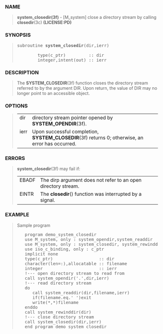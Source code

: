 <?
<body>
  <div id="Container">
    <div id="Content">
      <div class="c28"></div><a name="0"></a>

      <h3><a name="0">NAME</a></h3>

      <blockquote>
        <b>system_closedir(3f)</b> - [M_system] close a directory stream by calling <b>closedir</b>(3c) <b>(LICENSE:PD)</b>
      </blockquote><a name="contents" id="contents"></a> <a name="8"></a>

      <h3><a name="8">SYNOPSIS</a></h3>

      <blockquote>
        <pre>
subroutine <b>system_closedir</b>(dir,ierr)
<br />        type(c_ptr)         :: dir
        integer,intent(out) :: ierr
</pre>
      </blockquote><a name="2"></a>

      <h3><a name="2">DESCRIPTION</a></h3>

      <blockquote>
        The <b>SYSTEM_CLOSEDIR</b>(3f) function closes the directory stream referred to by the argument DIR. Upon return, the value of DIR may no longer
        point to an accessible object.
      </blockquote><a name="3"></a>

      <h3><a name="3">OPTIONS</a></h3>

      <blockquote>
        <table cellpadding="3">
          <tr valign="top">
            <td class="c29" width="6%" nowrap="nowrap">dir</td>

            <td valign="bottom">directory stream pointer opened by <b>SYSTEM_OPENDIR</b>(3f).</td>
          </tr>

          <tr valign="top">
            <td class="c29" width="6%" nowrap="nowrap">ierr</td>

            <td valign="bottom">Upon successful completion, <b>SYSTEM_CLOSEDIR</b>(3f) returns 0; otherwise, an error has occurred.</td>
          </tr>
        </table>
      </blockquote><a name="4"></a>

      <h3><a name="4">ERRORS</a></h3>

      <blockquote>
        <b>system_closedir</b>(3f) may fail if:

        <table cellpadding="3">

          <tr valign="top">
            <td class="c29" width="6%" nowrap="nowrap">EBADF</td>

            <td valign="bottom">The dirp argument does not refer to an open directory stream.</td>
          </tr>

          <tr valign="top">
            <td class="c29" width="6%" nowrap="nowrap">EINTR</td>

            <td valign="bottom">The <b>closedir</b>() function was interrupted by a signal.</td>
          </tr>

        </table>
      </blockquote><a name="5"></a>

      <h3><a name="5">EXAMPLE</a></h3>

      <blockquote>
        Sample program
        <pre>
   program demo_system_closedir
   use M_system, only : system_opendir,system_readdir
   use M_system, only : system_closedir, system_rewinddir
   use iso_c_binding, only : c_ptr
   implicit none
   type(c_ptr)                  :: dir
   character(len=:),allocatable :: filename
   integer                      :: ierr
   !--- open directory stream to read from
   call system_opendir('.',dir,ierr)
   !--- read directory stream
   do
      call system_readdir(dir,filename,ierr)
      if(filename.eq.' ')exit
      write(*,*)filename
   enddo
   call system_rewinddir(dir)
   !--- close directory stream
   call system_closedir(dir,ierr)
   end program demo_system_closedir
</pre>
      </blockquote>
    </div>
  </div>
</body>

